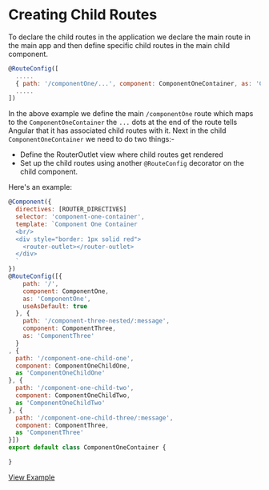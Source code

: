 # Creating Child Routes #

To declare the child routes in the application we declare the main route in the main app and then define specific child routes in the main child component.

```javascript
@RouteConfig([
  .....
  { path: '/componentOne/...', component: ComponentOneContainer, as: 'ComponentOneContainer'},
  .....  
])
```
In the above example we define the main `/componentOne` route which maps to the `ComponentOneContainer` the `...` dots at the end of the route tells Angular that it has associated child routes with it. Next in the child `ComponentOneContainer` we need to do two things:-

* Define the RouterOutlet view where child routes get rendered
* Set up the child routes using another `@RouteConfig` decorator on the child component.

Here's an example:

```javascript
@Component({
  directives: [ROUTER_DIRECTIVES]
  selector: 'component-one-container',
  template: `Component One Container
  <br/>
  <div style="border: 1px solid red">
    <router-outlet></router-outlet>
  </div>
  `
})
@RouteConfig([{
    path: '/',
    component: ComponentOne,
    as: 'ComponentOne',
    useAsDefault: true
  }, {
    path: '/component-three-nested/:message',
    component: ComponentThree,
    as: 'ComponentThree'
  }
, {
  path: '/component-one-child-one',
  component: ComponentOneChildOne,
  as 'ComponentOneChildOne'
}, {
  path: '/component-one-child-two',
  component: ComponentOneChildTwo,
  as 'ComponentOneChildTwo'
}, {
  path: '/component-one-child-three/:message',
  component: ComponentThree,
  as 'ComponentThree'
}])
export default class ComponentOneContainer {

}

```
[View Example](https://plnkr.co/edit/qCYF138UXe6l9CiTXggG?p=preview)
